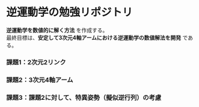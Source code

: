 # 逆運動学の勉強リポジトリ

__逆運動学を数値的に解く方法__ を作成する。  
最終目標は、__安定して3次元4軸アームにおける逆運動学の数値解法を開発__ である。

### 課題1：2次元2リンク  
### 課題2：3次元4軸アーム  
### 課題3：課題2に対して、特異姿勢（擬似逆行列）の考慮  
